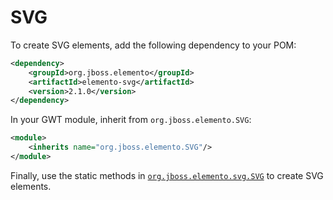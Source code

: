 # SVG

To create SVG elements, add the following dependency to your POM:

```xml
<dependency>
    <groupId>org.jboss.elemento</groupId>
    <artifactId>elemento-svg</artifactId>
    <version>2.1.0</version>
</dependency>
```

In your GWT module, inherit from `org.jboss.elemento.SVG`:

```xml
<module>
    <inherits name="org.jboss.elemento.SVG"/>
</module>
```

Finally, use the static methods in [
`org.jboss.elemento.svg.SVG`](https://hal.github.io/elemento/apidocs/org/jboss/elemento/svg/SVG.html) to create SVG elements.

